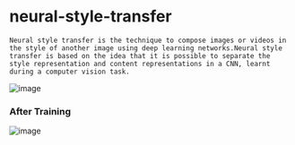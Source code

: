 # neural-style-transfer

`Neural style transfer is the technique to compose images or videos in the style of another image using deep learning networks.Neural style transfer is based on the idea that it is possible to separate the style representation and content representations in a CNN, learnt during a computer vision task.`

![image](https://user-images.githubusercontent.com/77894804/180387518-dd753bac-2bcd-432a-93e2-80d90ea0244e.png)

### After Training

![image](https://user-images.githubusercontent.com/77894804/180388304-ea001a33-a583-41bf-9c90-b95554591922.png)


